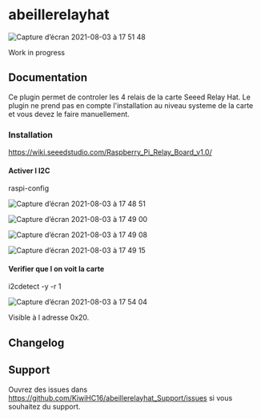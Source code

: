 # abeillerelayhat

![Capture d’écran 2021-08-03 à 17 51 48](https://user-images.githubusercontent.com/8549674/128046691-9f86af3c-0eb2-48c8-8252-899b3f3f93f4.png)

Work in progress

## Documentation

Ce plugin permet de controler les 4 relais de la carte Seeed Relay Hat.
Le plugin ne prend pas en compte l'installation au niveau systeme de la carte et vous devez le faire manuellement.


### Installation

https://wiki.seeedstudio.com/Raspberry_Pi_Relay_Board_v1.0/

#### Activer l I2C

raspi-config

![Capture d’écran 2021-08-03 à 17 48 51](https://user-images.githubusercontent.com/8549674/128046460-4aabcb8f-22ec-46b6-aea5-8137c23ed04f.png)

![Capture d’écran 2021-08-03 à 17 49 00](https://user-images.githubusercontent.com/8549674/128046484-57aefd20-dff8-471c-a42d-20be8f09bb75.png)

![Capture d’écran 2021-08-03 à 17 49 08](https://user-images.githubusercontent.com/8549674/128046514-968349a2-244e-4ab6-98b3-53c9a798f9b4.png)

![Capture d’écran 2021-08-03 à 17 49 15](https://user-images.githubusercontent.com/8549674/128046535-eb8a132c-8828-482f-a92e-c0eb81fadafa.png)


#### Verifier que l on voit la carte

i2cdetect -y -r 1

![Capture d’écran 2021-08-03 à 17 54 04](https://user-images.githubusercontent.com/8549674/128047007-d5e7b542-f9b1-4e79-9786-b6ccd60bf2bc.png)

Visible à l adresse 0x20.

## Changelog



## Support

Ouvrez des issues dans https://github.com/KiwiHC16/abeillerelayhat_Support/issues si vous souhaitez du support.
